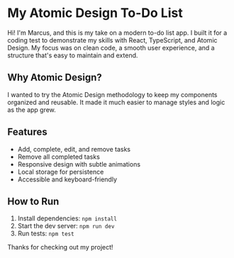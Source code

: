 # My Atomic Design To-Do List

Hi! I'm Marcus, and this is my take on a modern to-do list app. I built it for a coding test to demonstrate my skills with React, TypeScript, and Atomic Design. My focus was on clean code, a smooth user experience, and a structure that's easy to maintain and extend.

## Why Atomic Design?
I wanted to try the Atomic Design methodology to keep my components organized and reusable. It made it much easier to manage styles and logic as the app grew.

## Features
- Add, complete, edit, and remove tasks
- Remove all completed tasks
- Responsive design with subtle animations
- Local storage for persistence
- Accessible and keyboard-friendly

## How to Run
1. Install dependencies: `npm install`
2. Start the dev server: `npm run dev`
3. Run tests: `npm test`


Thanks for checking out my project!
